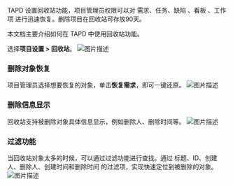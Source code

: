 TAPD 设置回收站功能，项目管理员权限可以对 需求、任务、缺陷 、看板 、工作项 进行迅速恢复。删除项目在回收站可存放90天。

本文档主要介绍如何在 TAPD 中使用回收站功能。

选择**项目设置 > 回收站**。
![图片描述](https://main.qcloudimg.com/raw/0e7de8f50dd32f081ffea5c5974b9c73.png)

### 删除对象恢复
项目管理员选择想要恢复的对象，单击**恢复需求**，即可一键还原。
![图片描述](https://main.qcloudimg.com/raw/45e144ada89e6297620e439433fc44b8.png)

### 删除信息显示
回收站支持被删除对象具体信息显示，例如删除人、删除时间等。
![图片描述](https://main.qcloudimg.com/raw/ee1bf6dc0fbe0e7cebc9928c01a04d72.png)

### 过滤功能
当回收站对象太多的时候，可以通过过滤功能进行查找。通过 标题、ID、创建人、删除人、创建时间和删除时间 的过滤项，实现快速定位到被删除的对象。
![图片描述](https://main.qcloudimg.com/raw/26ff744ca125b17f211b08c0de519601.png)

